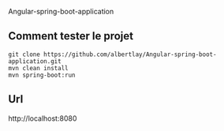 Angular-spring-boot-application

## Comment tester le projet
```
git clone https://github.com/albertlay/Angular-spring-boot-application.git
mvn clean install
mvn spring-boot:run
```
## Url

http://localhost:8080

